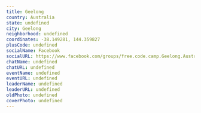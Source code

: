 ```yaml
---
title: Geelong
country: Australia
state: undefined
city: Geelong
neighborhood: undefined
coordinates: -38.149281, 144.359827
plusCode: undefined
socialName: Facebook
socialURL: https://www.facebook.com/groups/free.code.camp.Geelong.Australia
chatName: undefined
chatURL: undefined
eventName: undefined
eventURL: undefined
leaderName: undefined
leaderURL: undefined
oldPhoto: undefined
coverPhoto: undefined
---
```

